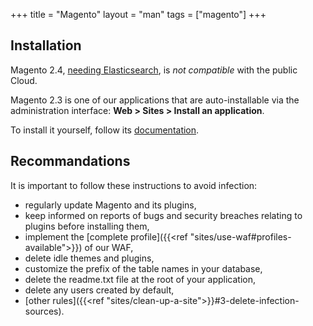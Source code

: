 +++
title = "Magento"
layout = "man"
tags = ["magento"]
+++

## Installation

Magento 2.4, [needing Elasticsearch](https://devdocs.magento.com/guides/v2.4/install-gde/system-requirements-tech.html), is *not compatible* with the public Cloud.

Magento 2.3 is one of our applications that are auto-installable via the administration interface: **Web > Sites > Install an application**.

To install it yourself, follow its [documentation](https://magento.com/tech-resources/download).

## Recommandations

It is important to follow these instructions to avoid infection:

- regularly update Magento and its plugins,
- keep informed on reports of bugs and security breaches relating to plugins before installing them,
- implement the [complete profile]({{<ref "sites/use-waf#profiles-available">}}) of our WAF,
- delete idle themes and plugins,
- customize the prefix of the table names in your database,
- delete the readme.txt file at the root of your application,
- delete any users created by default,
- [other rules]({{<ref "sites/clean-up-a-site">}}#3-delete-infection-sources).
